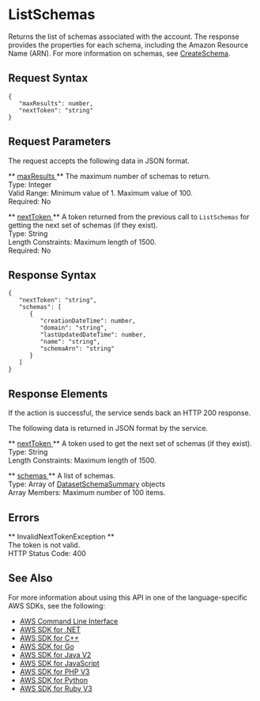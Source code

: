 # ListSchemas<a name="API_ListSchemas"></a>

Returns the list of schemas associated with the account\. The response provides the properties for each schema, including the Amazon Resource Name \(ARN\)\. For more information on schemas, see [CreateSchema](API_CreateSchema.md)\.

## Request Syntax<a name="API_ListSchemas_RequestSyntax"></a>

```
{
   "maxResults": number,
   "nextToken": "string"
}
```

## Request Parameters<a name="API_ListSchemas_RequestParameters"></a>

The request accepts the following data in JSON format\.

 ** [ maxResults ](#API_ListSchemas_RequestSyntax) **   <a name="personalize-ListSchemas-request-maxResults"></a>
The maximum number of schemas to return\.  
Type: Integer  
Valid Range: Minimum value of 1\. Maximum value of 100\.  
Required: No

 ** [ nextToken ](#API_ListSchemas_RequestSyntax) **   <a name="personalize-ListSchemas-request-nextToken"></a>
A token returned from the previous call to `ListSchemas` for getting the next set of schemas \(if they exist\)\.  
Type: String  
Length Constraints: Maximum length of 1500\.  
Required: No

## Response Syntax<a name="API_ListSchemas_ResponseSyntax"></a>

```
{
   "nextToken": "string",
   "schemas": [ 
      { 
         "creationDateTime": number,
         "domain": "string",
         "lastUpdatedDateTime": number,
         "name": "string",
         "schemaArn": "string"
      }
   ]
}
```

## Response Elements<a name="API_ListSchemas_ResponseElements"></a>

If the action is successful, the service sends back an HTTP 200 response\.

The following data is returned in JSON format by the service\.

 ** [ nextToken ](#API_ListSchemas_ResponseSyntax) **   <a name="personalize-ListSchemas-response-nextToken"></a>
A token used to get the next set of schemas \(if they exist\)\.  
Type: String  
Length Constraints: Maximum length of 1500\.

 ** [ schemas ](#API_ListSchemas_ResponseSyntax) **   <a name="personalize-ListSchemas-response-schemas"></a>
A list of schemas\.  
Type: Array of [DatasetSchemaSummary](API_DatasetSchemaSummary.md) objects  
Array Members: Maximum number of 100 items\.

## Errors<a name="API_ListSchemas_Errors"></a>

 ** InvalidNextTokenException **   
The token is not valid\.  
HTTP Status Code: 400

## See Also<a name="API_ListSchemas_SeeAlso"></a>

For more information about using this API in one of the language\-specific AWS SDKs, see the following:
+  [ AWS Command Line Interface](https://docs.aws.amazon.com/goto/aws-cli/personalize-2018-05-22/ListSchemas) 
+  [ AWS SDK for \.NET](https://docs.aws.amazon.com/goto/DotNetSDKV3/personalize-2018-05-22/ListSchemas) 
+  [ AWS SDK for C\+\+](https://docs.aws.amazon.com/goto/SdkForCpp/personalize-2018-05-22/ListSchemas) 
+  [ AWS SDK for Go](https://docs.aws.amazon.com/goto/SdkForGoV1/personalize-2018-05-22/ListSchemas) 
+  [ AWS SDK for Java V2](https://docs.aws.amazon.com/goto/SdkForJavaV2/personalize-2018-05-22/ListSchemas) 
+  [ AWS SDK for JavaScript](https://docs.aws.amazon.com/goto/AWSJavaScriptSDK/personalize-2018-05-22/ListSchemas) 
+  [ AWS SDK for PHP V3](https://docs.aws.amazon.com/goto/SdkForPHPV3/personalize-2018-05-22/ListSchemas) 
+  [ AWS SDK for Python](https://docs.aws.amazon.com/goto/boto3/personalize-2018-05-22/ListSchemas) 
+  [ AWS SDK for Ruby V3](https://docs.aws.amazon.com/goto/SdkForRubyV3/personalize-2018-05-22/ListSchemas) 